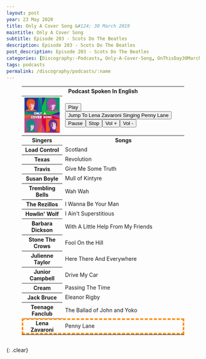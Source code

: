 ```yaml
---
layout: post
year: 23 May 2020
title: Only A Cover Song &#124; 30 March 2019
maintitle: Only A Cover Song
subtitle: Episode 203 - Scots Do The Beatles
description: Episode 203 - Scots Do The Beatles
post_description: Episode 203 - Scots Do The Beatles
categories: [Discography:-Podcasts, Only-A-Cover-Song, OnThisDay30March]
tags: podcasts
permalink: /discography/podcasts/:name
---
```


<figure class="fig3">
<table>
<tr id="infobox1"><th colspan="3">Podcast Spoken In English</th></tr>
<tr><th style="width:25%;" class="top"><img src="/assets/images/podcasts/Only-A-Cover-Song-Episode-203-Scots-Do-The-Beatles.jpg" class="full-width" /></th>
<td style="width:75%;">
<audio id="player" src="/assets/media/podcast/Only-A-Cover-Song-Episode-203-Scots-Do-The-Beatles.mp3" type="audio/mpeg"><p>Your browser doesn't support HTML5 audio. Here is a <a href="/assets/media/podcast/Only-A-Cover-Song-Episode-203-Scots-Do-The-Beatles.mp3">link to the audio</a> instead.</p></audio>
<div><button onclick="document.getElementById('player').play()">Play</button><button onclick="document.getElementById('player').play(); document.getElementById('player').currentTime = 3362;">Jump To Lena Zavaroni Singing Penny Lane</button><button onclick="document.getElementById('player').pause()">Pause</button><button onclick="document.getElementById('player').pause(); document.getElementById('player').currentTime = 0;">Stop</button><button onclick="document.getElementById('player').volume += 0.1">Vol +</button><button onclick="document.getElementById('player').volume -= 0.1">Vol -</button></div>
</td></tr>
<tr id="infobox2" class="split"><th>Singers</th><th>Songs</th></tr>
<tr><th>Load Control</th><td>Scotland</td></tr>
<tr><th>Texas</th><td>Revolution</td></tr>
<tr><th>Travis</th><td>Give Me Some Truth</td></tr>
<tr><th>Susan Boyle</th><td> Mull of Kintyre</td></tr>
<tr><th>Trembling Bells</th><td>Wah Wah</td></tr>
<tr><th>The Rezillos</th><td>I Wanna Be Your Man</td></tr>
<tr><th>Howlin' Wolf</th><td>I Ain't Superstitious</td></tr>
<tr><th>Barbara Dickson</th><td>With A Little Help From My Friends</td></tr>
<tr><th>Stone The Crows</th><td>Fool On the Hill</td></tr>
<tr><th>Julienne Taylor</th><td>Here There And Everywhere</td></tr>
<tr><th>Junior Campbell</th><td>Drive My Car</td></tr>
<tr><th>Cream</th><td>Passing The Time</td></tr>
<tr><th>Jack Bruce</th><td>Eleanor Rigby</td></tr>
<tr><th>Teenage Fanclub</th><td>The Ballad of John and Yoko</td></tr>
<tr id="infobox3" style="outline: 4px dashed darkorange; outline-offset: -4px;"><th>Lena Zavaroni</th><td>Penny Lane</td></tr>
</table>
</figure>

<br />{: .clear}

